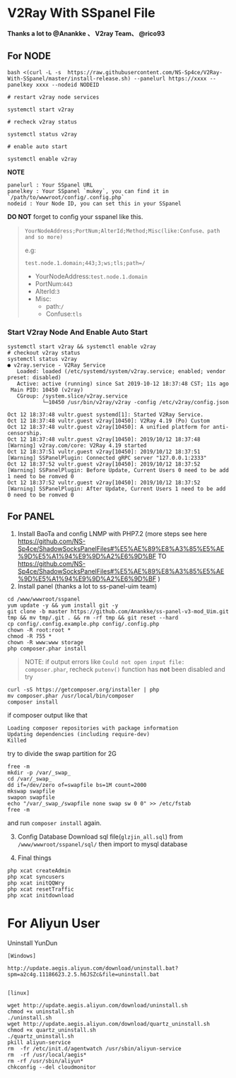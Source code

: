 # V2Ray With SSpanel File

**Thanks a lot to @Anankke 、 V2ray Team、 @rico93**

## For NODE

```
bash <(curl -L -s  https://raw.githubusercontent.com/NS-Sp4ce/V2Ray-With-SSpanel/master/install-release.sh) --panelurl https://xxxx --panelkey xxxx --nodeid NODEID

# restart v2ray node services

systemctl start v2ray

# recheck v2ray status

systemctl status v2ray

# enable auto start

systemctl enable v2ray
```

**NOTE**

```
panelurl : Your SSpanel URL
panelkey : Your SSpanel `mukey`, you can find it in `/path/to/wwwroot/config/.config.php`
nodeid : Your Node ID, you can set this in your SSpanel
```

**DO NOT**  forget to config your sspanel like this.

> `YourNodeAddress;PortNum;AlterId;Method;Misc(like:Confuse、path and so more)`
>
> e.g:
>
> `test.node.1.domain;443;3;ws;tls;path=/`
>
> - YourNodeAddress:`test.node.1.domain`
> - PortNum:`443`
> - AlterId:`3`
> - Misc:
>   - path:`/`
>   - Confuse:`tls`

### Start V2ray Node And Enable Auto Start

```
systemctl start v2ray && systemctl enable v2ray
# checkout v2ray status
systemctl status v2ray
● v2ray.service - V2Ray Service
   Loaded: loaded (/etc/systemd/system/v2ray.service; enabled; vendor preset: disabled)
   Active: active (running) since Sat 2019-10-12 18:37:48 CST; 11s ago
 Main PID: 10450 (v2ray)
   CGroup: /system.slice/v2ray.service
           └─10450 /usr/bin/v2ray/v2ray -config /etc/v2ray/config.json

Oct 12 18:37:48 vultr.guest systemd[1]: Started V2Ray Service.
Oct 12 18:37:48 vultr.guest v2ray[10450]: V2Ray 4.19 (Po) Custom
Oct 12 18:37:48 vultr.guest v2ray[10450]: A unified platform for anti-censorship.
Oct 12 18:37:48 vultr.guest v2ray[10450]: 2019/10/12 18:37:48 [Warning] v2ray.com/core: V2Ray 4.19 started
Oct 12 18:37:51 vultr.guest v2ray[10450]: 2019/10/12 18:37:51 [Warning] SSPanelPlugin: Connected gRPC server "127.0.0.1:2333"
Oct 12 18:37:52 vultr.guest v2ray[10450]: 2019/10/12 18:37:52 [Warning] SSPanelPlugin: Before Update, Current Users 0 need to be add 1 need to be romved 0
Oct 12 18:37:52 vultr.guest v2ray[10450]: 2019/10/12 18:37:52 [Warning] SSPanelPlugin: After Update, Current Users 1 need to be add 0 need to be romved 0

```

## For PANEL 

1. Install BaoTa and config LNMP with PHP7.2 (more steps see here https://github.com/NS-Sp4ce/ShadowSocksPanelFiles#%E5%AE%89%E8%A3%85%E5%AE%9D%E5%A1%94%E9%9D%A2%E6%9D%BF TO https://github.com/NS-Sp4ce/ShadowSocksPanelFiles#%E5%AE%89%E8%A3%85%E5%AE%9D%E5%A1%94%E9%9D%A2%E6%9D%BF )
2. Install panel (thanks a lot to ss-panel-uim team)
```
cd /www/wwwroot/sspanel
yum update -y && yum install git -y
git clone -b master https://github.com/Anankke/ss-panel-v3-mod_Uim.git tmp && mv tmp/.git . && rm -rf tmp && git reset --hard
cp config/.config.example.php config/.config.php
chown -R root:root *
chmod -R 755 *
chown -R www:www storage
php composer.phar install
```

> NOTE: if output errors like `Could not open input file: composer.phar`, recheck `putenv()` function has **not** been disabled and try 

```
curl -sS https://getcomposer.org/installer | php
mv composer.phar /usr/local/bin/composer
composer install
```
if composer output like that
```
Loading composer repositories with package information
Updating dependencies (including require-dev)
Killed
```
try to divide the swap partition for 2G 
```
free -m
mkdir -p /var/_swap_
cd /var/_swap_
dd if=/dev/zero of=swapfile bs=1M count=2000
mkswap swapfile
swapon swapfile
echo "/var/_swap_/swapfile none swap sw 0 0" >> /etc/fstab
free -m
```
and run `composer install` again.

3. Config Database
Download sql file(`glzjin_all.sql`) from `/www/wwwroot/sspanel/sql/` then import to mysql database

4. Final things
```
php xcat createAdmin
php xcat syncusers
php xcat initQQWry
php xcat resetTraffic
php xcat initdownload
```

# For Aliyun User
Uninstall YunDun
```
[Windows]

http://update.aegis.aliyun.com/download/uninstall.bat?spm=a2c4g.11186623.2.5.h6JSZc&file=uninstall.bat 


[linux]

wget http://update.aegis.aliyun.com/download/uninstall.sh
chmod +x uninstall.sh
./uninstall.sh
wget http://update.aegis.aliyun.com/download/quartz_uninstall.sh
chmod +x quartz_uninstall.sh
./quartz_uninstall.sh
pkill aliyun-service
rm  -fr /etc/init.d/agentwatch /usr/sbin/aliyun-service
rm  -rf /usr/local/aegis*
rm -rf /usr/sbin/aliyun*
chkconfig --del cloudmonitor
```
